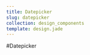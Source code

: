 ```yaml
---
title: Datepicker
slug: datepicker
collection: design_components
template: design.jade
---
```


#Datepicker
